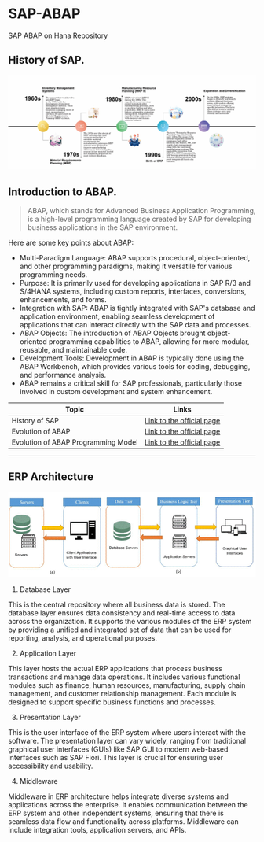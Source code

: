 # SAP-ABAP
 SAP ABAP on Hana Repository

## History of SAP. 

![Architecture](./img/history.jpg)




## Introduction to ABAP. 

> ABAP, which stands for Advanced Business Application Programming, is a high-level programming language created by SAP for developing business applications in the SAP environment. 

Here are some key points about ABAP:

- Multi-Paradigm Language: ABAP supports procedural, object-oriented, and other programming paradigms, making it versatile for various programming needs.
- Purpose: It is primarily used for developing applications in SAP R/3 and S/4HANA systems, including custom reports, interfaces, conversions, enhancements, and forms.
- Integration with SAP: ABAP is tightly integrated with SAP's database and application environment, enabling seamless development of applications that can interact directly with the SAP data and processes.
- ABAP Objects: The introduction of ABAP Objects brought object-oriented programming capabilities to ABAP, allowing for more modular, reusable, and maintainable code.
- Development Tools: Development in ABAP is typically done using the ABAP Workbench, which provides various tools for coding, debugging, and performance analysis.
- ABAP remains a critical skill for SAP professionals, particularly those involved in custom development and system enhancement.

| Topic                               | Links                                                                                                                                   |
|-------------------------------------|-----------------------------------------------------------------------------------------------------------------------------------------|
| History of SAP                      | [Link to the official page](https://www.sap.com/india/about/company/history.html)                                                       |
| Evolution of ABAP                   | [Link to the official page](https://community.sap.com/t5/enterprise-resource-planning-blogs-by-sap/evolution-of-abap/ba-p/13522761)     |
| Evolution of ABAP Programming Model | [Link to the official page](https://community.sap.com/t5/technology-blogs-by-sap/evolution-of-the-abap-programming-model/ba-p/13398328) |

---

## ERP Architecture

![Architecture](./img/erp-arch.png)

1. Database Layer

This is the central repository where all business data is stored. The database layer ensures data consistency and real-time access to data across the organization. It supports the various modules of the ERP system by providing a unified and integrated set of data that can be used for reporting, analysis, and operational purposes.

2. Application Layer

This layer hosts the actual ERP applications that process business transactions and manage data operations. It includes various functional modules such as finance, human resources, manufacturing, supply chain management, and customer relationship management. Each module is designed to support specific business functions and processes.

3. Presentation Layer

This is the user interface of the ERP system where users interact with the software. The presentation layer can vary widely, ranging from traditional graphical user interfaces (GUIs) like SAP GUI to modern web-based interfaces such as SAP Fiori. This layer is crucial for ensuring user accessibility and usability.

4. Middleware

Middleware in ERP architecture helps integrate diverse systems and applications across the enterprise. It enables communication between the ERP system and other independent systems, ensuring that there is seamless data flow and functionality across platforms. Middleware can include integration tools, application servers, and APIs.







